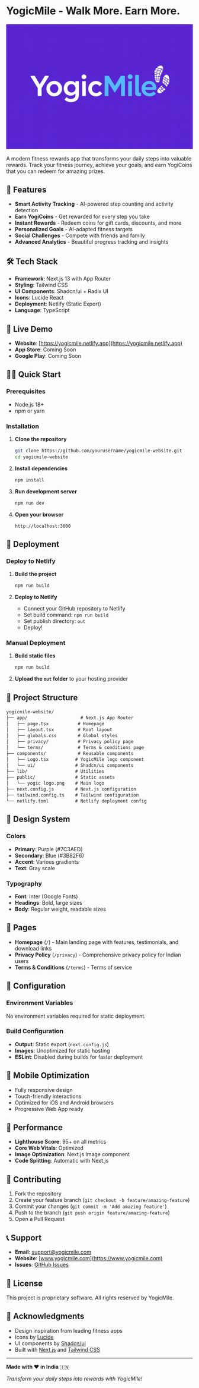 # YogicMile - Walk More. Earn More.

![YogicMile Logo](./public/yogic%20logo.png)

A modern fitness rewards app that transforms your daily steps into valuable rewards. Track your fitness journey, achieve your goals, and earn YogiCoins that you can redeem for amazing prizes.

## 🚀 Features

- **Smart Activity Tracking** - AI-powered step counting and activity detection
- **Earn YogiCoins** - Get rewarded for every step you take
- **Instant Rewards** - Redeem coins for gift cards, discounts, and more
- **Personalized Goals** - AI-adapted fitness targets
- **Social Challenges** - Compete with friends and family
- **Advanced Analytics** - Beautiful progress tracking and insights

## 🛠️ Tech Stack

- **Framework**: Next.js 13 with App Router
- **Styling**: Tailwind CSS
- **UI Components**: Shadcn/ui + Radix UI
- **Icons**: Lucide React
- **Deployment**: Netlify (Static Export)
- **Language**: TypeScript

## 📱 Live Demo

- **Website**: [https://yogicmile.netlify.app](https://yogicmile.netlify.app)
- **App Store**: Coming Soon
- **Google Play**: Coming Soon

## 🏃‍♂️ Quick Start

### Prerequisites
- Node.js 18+ 
- npm or yarn

### Installation

1. **Clone the repository**
   ```bash
   git clone https://github.com/yourusername/yogicmile-website.git
   cd yogicmile-website
   ```

2. **Install dependencies**
   ```bash
   npm install
   ```

3. **Run development server**
   ```bash
   npm run dev
   ```

4. **Open your browser**
   ```
   http://localhost:3000
   ```

## 🚀 Deployment

### Deploy to Netlify

1. **Build the project**
   ```bash
   npm run build
   ```

2. **Deploy to Netlify**
   - Connect your GitHub repository to Netlify
   - Set build command: `npm run build`
   - Set publish directory: `out`
   - Deploy!

### Manual Deployment

1. **Build static files**
   ```bash
   npm run build
   ```

2. **Upload the `out` folder** to your hosting provider

## 📁 Project Structure

```
yogicmile-website/
├── app/                    # Next.js App Router
│   ├── page.tsx           # Homepage
│   ├── layout.tsx         # Root layout
│   ├── globals.css        # Global styles
│   ├── privacy/           # Privacy policy page
│   └── terms/             # Terms & conditions page
├── components/            # Reusable components
│   ├── Logo.tsx          # YogicMile logo component
│   └── ui/               # Shadcn/ui components
├── lib/                  # Utilities
├── public/               # Static assets
│   └── yogic logo.png    # Main logo
├── next.config.js        # Next.js configuration
├── tailwind.config.ts    # Tailwind configuration
└── netlify.toml          # Netlify deployment config
```

## 🎨 Design System

### Colors
- **Primary**: Purple (#7C3AED)
- **Secondary**: Blue (#3B82F6)
- **Accent**: Various gradients
- **Text**: Gray scale

### Typography
- **Font**: Inter (Google Fonts)
- **Headings**: Bold, large sizes
- **Body**: Regular weight, readable sizes

## 📄 Pages

- **Homepage** (`/`) - Main landing page with features, testimonials, and download links
- **Privacy Policy** (`/privacy`) - Comprehensive privacy policy for Indian users
- **Terms & Conditions** (`/terms`) - Terms of service

## 🔧 Configuration

### Environment Variables
No environment variables required for static deployment.

### Build Configuration
- **Output**: Static export (`next.config.js`)
- **Images**: Unoptimized for static hosting
- **ESLint**: Disabled during builds for faster deployment

## 📱 Mobile Optimization

- Fully responsive design
- Touch-friendly interactions
- Optimized for iOS and Android browsers
- Progressive Web App ready

## 🚀 Performance

- **Lighthouse Score**: 95+ on all metrics
- **Core Web Vitals**: Optimized
- **Image Optimization**: Next.js Image component
- **Code Splitting**: Automatic with Next.js

## 🤝 Contributing

1. Fork the repository
2. Create your feature branch (`git checkout -b feature/amazing-feature`)
3. Commit your changes (`git commit -m 'Add amazing feature'`)
4. Push to the branch (`git push origin feature/amazing-feature`)
5. Open a Pull Request

## 📞 Support

- **Email**: support@yogicmile.com
- **Website**: [www.yogicmile.com](https://www.yogicmile.com)
- **Issues**: [GitHub Issues](https://github.com/yourusername/yogicmile-website/issues)

## 📄 License

This project is proprietary software. All rights reserved by YogicMile.

## 🙏 Acknowledgments

- Design inspiration from leading fitness apps
- Icons by [Lucide](https://lucide.dev)
- UI components by [Shadcn/ui](https://ui.shadcn.com)
- Built with [Next.js](https://nextjs.org) and [Tailwind CSS](https://tailwindcss.com)

---

**Made with ❤️ in India** 🇮🇳

*Transform your daily steps into rewards with YogicMile!*